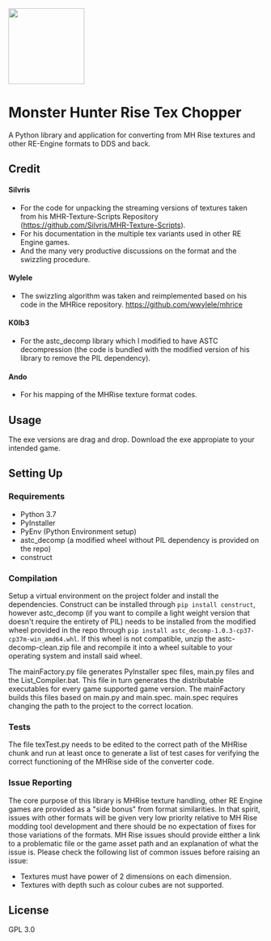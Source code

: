<img src="https://cdn.discordapp.com/attachments/606154391405199380/828385308672393216/GossHaragIconFull.fw.png" width="150"> 

# Monster Hunter Rise Tex Chopper  

A Python library and application for converting from MH Rise textures and other RE-Engine formats to DDS and back.

## Credit
#### Silvris
- For the code for unpacking the streaming versions of textures taken from his MHR-Texture-Scripts Repository (https://github.com/Silvris/MHR-Texture-Scripts). 
- For his documentation in the multiple tex variants used in other RE Engine games. 
- And the many very productive discussions on the format and the swizzling procedure.  
#### Wylele
- The swizzling algorithm was taken and reimplemented based on his code in the MHRice repository. https://github.com/wwylele/mhrice  
#### K0lb3
- For the astc_decomp library which I modified to have ASTC decompression (the code is bundled with the modified version of his library to remove the PIL dependency).  
#### Ando
- For his mapping of the MHRise texture format codes.  

## Usage
The exe versions are drag and drop. Download the exe appropiate to your intended game.

## Setting Up
### Requirements
- Python 3.7
- PyInstaller
- PyEnv (Python Environment setup)
- astc_decomp (a modified wheel without PIL dependency is provided on the repo)
- construct

### Compilation
Setup a virtual environment on the project folder and install the dependencies. Construct can be installed through `pip install construct`, however astc_decomp (if you want to compile a light weight version that doesn't require the entirety of PIL) needs to be installed from the modified wheel provided in the repo through `pip install astc_decomp-1.0.3-cp37-cp37m-win_amd64.whl`. If this wheel is not compatible, unzip the astc-decomp-clean.zip file and recompile it into a wheel suitable to your operating system and install said wheel.

The mainFactory.py file generates PyInstaller spec files, main.py files and the List_Compiler.bat. This file in turn generates the distributable executables for every game supported game version. The mainFactory builds this files based on main.py and main.spec. main.spec requires changing the path to the project to the correct location.

### Tests
The file texTest.py needs to be edited to the correct path of the MHRise chunk and run at least once to generate a list of test cases for verifying the correct functioning of the MHRise side of the converter code.

### Issue Reporting
The core purpose of this library is MHRise texture handling, other RE Engine games are provided as a "side bonus" from format similarities. In that spirit, issues with other formats will be given very low priority relative to MH Rise modding tool development and there should be no expectation of fixes for those variations of the formats. MH Rise issues should provide eitther a link to a problematic file or the game asset path and an explanation of what the issue is. Please check the following list of common issues before raising an issue:
- Textures must have power of 2 dimensions on each dimension.
- Textures with depth such as colour cubes are not supported.

## License
GPL 3.0
